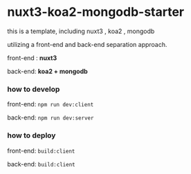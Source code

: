# nuxt3-koa2-mongodb-starter

this is a template, including nuxt3 , koa2 , mongodb

utilizing a front-end and back-end separation approach.

front-end : **nuxt3**

back-end: **koa2 + mongodb**

### how to develop

front-end: 
``` npm run dev:client ```

back-end: 
```npm run dev:server```

### how to deploy

front-end: 
```build:client```

back-end: 
```build:client```